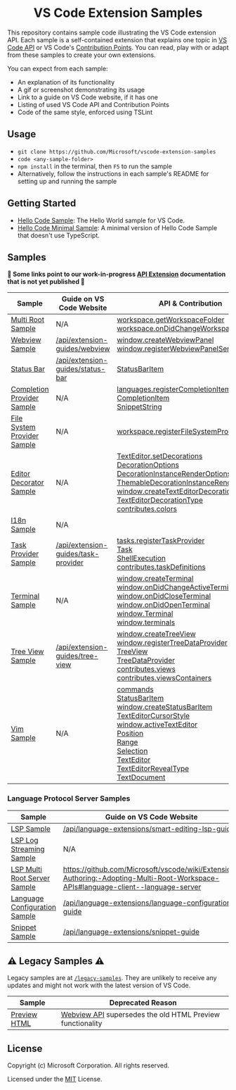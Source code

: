 <h1 align="center">
VS Code Extension Samples
</h1>

This repository contains sample code illustrating the VS Code extension API. Each sample is a self-contained extension that explains one topic in [VS Code API](https://code.visualstudio.com/docs/extensionAPI/vscode-api) or VS Code's [Contribution Points](https://code.visualstudio.com/docs/extensionAPI/extension-points). You can read, play with or adapt from these samples to create your own extensions.

You can expect from each sample:
- An explanation of its functionality
- A gif or screenshot demonstrating its usage
- Link to a guide on VS Code website, if it has one
- Listing of used VS Code API and Contribution Points
- Code of the same style, enforced using TSLint

## Usage

- `git clone https://github.com/Microsoft/vscode-extension-samples`
- `code <any-sample-folder>`
- `npm install` in the terminal, then `F5` to run the sample
- Alternatively, follow the instructions in each sample's README for setting up and running the sample

## Getting Started

- [Hello Code Sample](hellocode-sample): The Hello World sample for VS Code.
- [Hello Code Minimal Sample](hellocode-minimal-sample): A minimal version of Hello Code Sample that doesn't use TypeScript.

## Samples

**:construction: Some links point to our work-in-progress [API Extension](https://vscode-ext-docs.azurewebsites.net/api) documentation that is not yet published :construction:**

<!-- SAMPLES_BEGIN -->
| Sample | Guide on VS Code Website | API & Contribution |
| ------ | ----- | --- |
| [Multi Root Sample](basic-multi-root-sample) | N/A | [workspace.getWorkspaceFolder](https://vscode-ext-docs.azurewebsites.net/api/references/vscode-api#workspace.getWorkspaceFolder)<br>[workspace.onDidChangeWorkspaceFolders](https://vscode-ext-docs.azurewebsites.net/api/references/vscode-api#workspace.onDidChangeWorkspaceFolders) |
| [Webview Sample](webview-sample) | [/api/extension-guides/webview](https://vscode-ext-docs.azurewebsites.net/api/extension-guides/webview) | [window.createWebviewPanel](https://vscode-ext-docs.azurewebsites.net/api/references/vscode-api#window.createWebviewPanel)<br>[window.registerWebviewPanelSerializer](https://vscode-ext-docs.azurewebsites.net/api/references/vscode-api#window.registerWebviewPanelSerializer) |
| [Status Bar](statusbar-sample) | [/api/extension-guides/status-bar](https://vscode-ext-docs.azurewebsites.net/api/extension-guides/status-bar) | [StatusBarItem](https://vscode-ext-docs.azurewebsites.net/api/references/vscode-api#StatusBarItem) |
| [Completion Provider Sample](completions-sample) | N/A | [languages.registerCompletionItemProvider](https://vscode-ext-docs.azurewebsites.net/api/references/vscode-api#languages.registerCompletionItemProvider)<br>[CompletionItem](https://vscode-ext-docs.azurewebsites.net/api/references/vscode-api#CompletionItem)<br>[SnippetString](https://vscode-ext-docs.azurewebsites.net/api/references/vscode-api#SnippetString) |
| [File System Provider Sample](fsprovider-sample) | N/A | [workspace.registerFileSystemProvider](https://vscode-ext-docs.azurewebsites.net/api/references/vscode-api#workspace.registerFileSystemProvider) |
| [Editor Decorator Sample](decorator-sample) | N/A | [TextEditor.setDecorations](https://vscode-ext-docs.azurewebsites.net/api/references/vscode-api#TextEditor.setDecorations)<br>[DecorationOptions](https://vscode-ext-docs.azurewebsites.net/api/references/vscode-api#DecorationOptions)<br>[DecorationInstanceRenderOptions](https://vscode-ext-docs.azurewebsites.net/api/references/vscode-api#DecorationInstanceRenderOptions)<br>[ThemableDecorationInstanceRenderOptions](https://vscode-ext-docs.azurewebsites.net/api/references/vscode-api#ThemableDecorationInstanceRenderOptions)<br>[window.createTextEditorDecorationType](https://vscode-ext-docs.azurewebsites.net/api/references/vscode-api#window.createTextEditorDecorationType)<br>[TextEditorDecorationType](https://vscode-ext-docs.azurewebsites.net/api/references/vscode-api#TextEditorDecorationType)<br>[contributes.colors](https://vscode-ext-docs.azurewebsites.net/api/references/contribution-points#contributes.colors) |
| [I18n Sample](i18n-sample) | N/A |  |
| [Task Provider Sample](task-provider-sample) | [/api/extension-guides/task-provider](https://vscode-ext-docs.azurewebsites.net/api/extension-guides/task-provider) | [tasks.registerTaskProvider](https://vscode-ext-docs.azurewebsites.net/api/references/vscode-api#tasks.registerTaskProvider)<br>[Task](https://vscode-ext-docs.azurewebsites.net/api/references/vscode-api#Task)<br>[ShellExecution](https://vscode-ext-docs.azurewebsites.net/api/references/vscode-api#ShellExecution)<br>[contributes.taskDefinitions](https://vscode-ext-docs.azurewebsites.net/api/references/contribution-points#contributes.taskDefinitions) |
| [Terminal Sample](terminal-sample) | N/A | [window.createTerminal](https://vscode-ext-docs.azurewebsites.net/api/references/vscode-api#window.createTerminal)<br>[window.onDidChangeActiveTerminal](https://vscode-ext-docs.azurewebsites.net/api/references/vscode-api#window.onDidChangeActiveTerminal)<br>[window.onDidCloseTerminal](https://vscode-ext-docs.azurewebsites.net/api/references/vscode-api#window.onDidCloseTerminal)<br>[window.onDidOpenTerminal](https://vscode-ext-docs.azurewebsites.net/api/references/vscode-api#window.onDidOpenTerminal)<br>[window.Terminal](https://vscode-ext-docs.azurewebsites.net/api/references/vscode-api#window.Terminal)<br>[window.terminals](https://vscode-ext-docs.azurewebsites.net/api/references/vscode-api#window.terminals) |
| [Tree View Sample](tree-view-sample) | [/api/extension-guides/tree-view](https://vscode-ext-docs.azurewebsites.net/api/extension-guides/tree-view) | [window.createTreeView](https://vscode-ext-docs.azurewebsites.net/api/references/vscode-api#window.createTreeView)<br>[window.registerTreeDataProvider](https://vscode-ext-docs.azurewebsites.net/api/references/vscode-api#window.registerTreeDataProvider)<br>[TreeView](https://vscode-ext-docs.azurewebsites.net/api/references/vscode-api#TreeView)<br>[TreeDataProvider](https://vscode-ext-docs.azurewebsites.net/api/references/vscode-api#TreeDataProvider)<br>[contributes.views](https://vscode-ext-docs.azurewebsites.net/api/references/contribution-points#contributes.views)<br>[contributes.viewsContainers](https://vscode-ext-docs.azurewebsites.net/api/references/contribution-points#contributes.viewsContainers) |
| [Vim Sample](vim-sample) | N/A | [commands](https://vscode-ext-docs.azurewebsites.net/api/references/vscode-api#commands)<br>[StatusBarItem](https://vscode-ext-docs.azurewebsites.net/api/references/vscode-api#StatusBarItem)<br>[window.createStatusBarItem](https://vscode-ext-docs.azurewebsites.net/api/references/vscode-api#window.createStatusBarItem)<br>[TextEditorCursorStyle](https://vscode-ext-docs.azurewebsites.net/api/references/vscode-api#TextEditorCursorStyle)<br>[window.activeTextEditor](https://vscode-ext-docs.azurewebsites.net/api/references/vscode-api#window.activeTextEditor)<br>[Position](https://vscode-ext-docs.azurewebsites.net/api/references/vscode-api#Position)<br>[Range](https://vscode-ext-docs.azurewebsites.net/api/references/vscode-api#Range)<br>[Selection](https://vscode-ext-docs.azurewebsites.net/api/references/vscode-api#Selection)<br>[TextEditor](https://vscode-ext-docs.azurewebsites.net/api/references/vscode-api#TextEditor)<br>[TextEditorRevealType](https://vscode-ext-docs.azurewebsites.net/api/references/vscode-api#TextEditorRevealType)<br>[TextDocument](https://vscode-ext-docs.azurewebsites.net/api/references/vscode-api#TextDocument) |
<!-- SAMPLES_END -->

### Language Protocol Server Samples

<!-- LSP_SAMPLES_BEGIN -->
| Sample | Guide on VS Code Website | API & Contribution |
| ------ | ----- | --- |
| [LSP Sample](lsp-sample) | [/api/language-extensions/smart-editing-lsp-guide](https://vscode-ext-docs.azurewebsites.net/api/language-extensions/smart-editing-lsp-guide) |  |
| [LSP Log Streaming Sample](lsp-log-streaming-sample) | N/A |  |
| [LSP Multi Root Server Sample](lsp-multi-server-sample) | https://github.com/Microsoft/vscode/wiki/Extension-Authoring:-Adopting-Multi-Root-Workspace-APIs#language-client--language-server |  |
| [Language Configuration Sample](language-configuration-sample) | [/api/language-extensions/language-configuration-guide](https://vscode-ext-docs.azurewebsites.net/api/language-extensions/language-configuration-guide) | [contributes.languages](https://vscode-ext-docs.azurewebsites.net/api/references/contribution-points#contributes.languages) |
| [Snippet Sample](snippet-sample) | [/api/language-extensions/snippet-guide](https://vscode-ext-docs.azurewebsites.net/api/language-extensions/snippet-guide) | [contributes.snippets](https://vscode-ext-docs.azurewebsites.net/api/references/contribution-points#contributes.snippets) |
<!-- LSP_SAMPLES_END -->

## :warning: Legacy Samples :warning:

Legacy samples are at [`/legacy-samples`](/legacy-samples). They are unlikely to receive any updates and might not work with the latest version of VS Code.

| Sample | Deprecated Reason |
| ------ | ----------------- |
| [Preview HTML](/legacy-samples/previewhtml-sample/README.md) | [Webview API](/webview-sample/README.md) supersedes the old HTML Preview functionality |

## License

Copyright (c) Microsoft Corporation. All rights reserved.

Licensed under the [MIT](https://github.com/Microsoft/vscode-extension-samples/blob/ext-docs/LICENSE) License.

